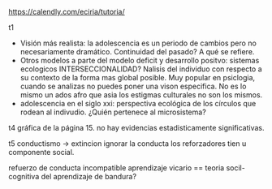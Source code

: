 https://calendly.com/eciria/tutoria/

t1
- Visión más realista: la adolescencia es un periodo de cambios pero no necesariamente dramático. Continuidad del pasado? A qué se refiere. 
- Otros modelos a parte del modelo deficit y desarrollo positvo: sistemas ecologicos INTERSECCIONALIDAD? Nalisis del individuo con respecto a su contexto de la forma mas global posible. Muy popular en psiclogia, cuando se analizas no puedes poner una vison especifica. No es lo mismo un ados afro que asia los estigmas culturales no son los mismos. 
- adolescencia en el siglo xxi: perspectiva ecológica de los círculos que rodean al indivudio. ¿Quién pertenece al microsistema?

t4
gráfica de la página 15. no hay evidencias estadisticamente significativas.

t5
conductismo -> extincion ignorar la conducta
los reforzadores tien u componente social.

refuerzo de conducta incompatible
aprendizaje vicario == teoria socil-cognitiva del aprendizaje de bandura?
